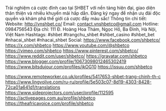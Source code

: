Trải nghiệm cá cược đỉnh cao tại SHBET với nền tảng hiện đại, giao diện thân thiện và nhiều khuyến mãi hấp dẫn. Đăng ký ngay để nhận ưu đãi độc quyền và khám phá thế giới cá cược đầy màu sắc!
Thông tin chi tiết:
Website: http://vnshbet.co/
Email: contact.vnshbetco@gmail.com
Hotline: 0984756543
Địa chỉ: 111 Đ. Hoàng Hoa Thám, Ngọc Hồ, Ba Đình, Hà Nội, Việt Nam
Hashtags: #shbet #trangchu_shbet #shbet_casino #shbet_bet #nhacai_shbet #nhacai_shbet
Social:
https://www.facebook.com/shbetco/
https://x.com/shbetco
https://www.youtube.com/@shbetco
https://vimeo.com/shbetco
https://www.pinterest.com/shbetco/
https://www.reddit.com/user/shbetco/
https://gravatar.com/shbetco
https://www.blogger.com/profile/10673098012465302419
https://www.bitsdujour.com/profiles/jkOG10
https://issuu.com/shbetco

https://www.remoteworker.co.uk/profiles/5417653-shbet-trang-chinh-th-c
https://www.lingvolive.com/ru-ru/profile/5e503c07-8d19-4303-8428-72ca01a641d1/translations
https://www.sideprojectors.com/user/profile/112595
https://activepages.com.au/profile/shbetco
https://theafricavoice.com/profile/shbetco
